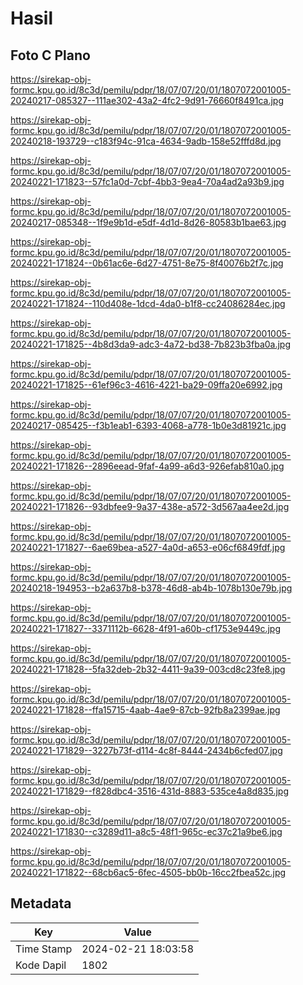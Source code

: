 # Hasil

## Foto C Plano

https://sirekap-obj-formc.kpu.go.id/8c3d/pemilu/pdpr/18/07/07/20/01/1807072001005-20240217-085327--111ae302-43a2-4fc2-9d91-76660f8491ca.jpg

https://sirekap-obj-formc.kpu.go.id/8c3d/pemilu/pdpr/18/07/07/20/01/1807072001005-20240218-193729--c183f94c-91ca-4634-9adb-158e52fffd8d.jpg

https://sirekap-obj-formc.kpu.go.id/8c3d/pemilu/pdpr/18/07/07/20/01/1807072001005-20240221-171823--57fc1a0d-7cbf-4bb3-9ea4-70a4ad2a93b9.jpg

https://sirekap-obj-formc.kpu.go.id/8c3d/pemilu/pdpr/18/07/07/20/01/1807072001005-20240217-085348--1f9e9b1d-e5df-4d1d-8d26-80583b1bae63.jpg

https://sirekap-obj-formc.kpu.go.id/8c3d/pemilu/pdpr/18/07/07/20/01/1807072001005-20240221-171824--0b61ac6e-6d27-4751-8e75-8f40076b2f7c.jpg

https://sirekap-obj-formc.kpu.go.id/8c3d/pemilu/pdpr/18/07/07/20/01/1807072001005-20240221-171824--110d408e-1dcd-4da0-b1f8-cc24086284ec.jpg

https://sirekap-obj-formc.kpu.go.id/8c3d/pemilu/pdpr/18/07/07/20/01/1807072001005-20240221-171825--4b8d3da9-adc3-4a72-bd38-7b823b3fba0a.jpg

https://sirekap-obj-formc.kpu.go.id/8c3d/pemilu/pdpr/18/07/07/20/01/1807072001005-20240221-171825--61ef96c3-4616-4221-ba29-09ffa20e6992.jpg

https://sirekap-obj-formc.kpu.go.id/8c3d/pemilu/pdpr/18/07/07/20/01/1807072001005-20240217-085425--f3b1eab1-6393-4068-a778-1b0e3d81921c.jpg

https://sirekap-obj-formc.kpu.go.id/8c3d/pemilu/pdpr/18/07/07/20/01/1807072001005-20240221-171826--2896eead-9faf-4a99-a6d3-926efab810a0.jpg

https://sirekap-obj-formc.kpu.go.id/8c3d/pemilu/pdpr/18/07/07/20/01/1807072001005-20240221-171826--93dbfee9-9a37-438e-a572-3d567aa4ee2d.jpg

https://sirekap-obj-formc.kpu.go.id/8c3d/pemilu/pdpr/18/07/07/20/01/1807072001005-20240221-171827--6ae69bea-a527-4a0d-a653-e06cf6849fdf.jpg

https://sirekap-obj-formc.kpu.go.id/8c3d/pemilu/pdpr/18/07/07/20/01/1807072001005-20240218-194953--b2a637b8-b378-46d8-ab4b-1078b130e79b.jpg

https://sirekap-obj-formc.kpu.go.id/8c3d/pemilu/pdpr/18/07/07/20/01/1807072001005-20240221-171827--3371112b-6628-4f91-a60b-cf1753e9449c.jpg

https://sirekap-obj-formc.kpu.go.id/8c3d/pemilu/pdpr/18/07/07/20/01/1807072001005-20240221-171828--5fa32deb-2b32-4411-9a39-003cd8c23fe8.jpg

https://sirekap-obj-formc.kpu.go.id/8c3d/pemilu/pdpr/18/07/07/20/01/1807072001005-20240221-171828--ffa15715-4aab-4ae9-87cb-92fb8a2399ae.jpg

https://sirekap-obj-formc.kpu.go.id/8c3d/pemilu/pdpr/18/07/07/20/01/1807072001005-20240221-171829--3227b73f-d114-4c8f-8444-2434b6cfed07.jpg

https://sirekap-obj-formc.kpu.go.id/8c3d/pemilu/pdpr/18/07/07/20/01/1807072001005-20240221-171829--f828dbc4-3516-431d-8883-535ce4a8d835.jpg

https://sirekap-obj-formc.kpu.go.id/8c3d/pemilu/pdpr/18/07/07/20/01/1807072001005-20240221-171830--c3289d11-a8c5-48f1-965c-ec37c21a9be6.jpg

https://sirekap-obj-formc.kpu.go.id/8c3d/pemilu/pdpr/18/07/07/20/01/1807072001005-20240221-171822--68cb6ac5-6fec-4505-bb0b-16cc2fbea52c.jpg


## Metadata

| Key        | Value               |
| ---------- | ------------------- |
| Time Stamp | 2024-02-21 18:03:58 |
| Kode Dapil | 1802                |



